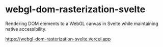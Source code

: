 # webgl-dom-rasterization-svelte

Rendering DOM elements to a WebGL canvas in Svelte while maintaining native accessibility.

https://webgl-dom-rasterization-svelte.vercel.app
